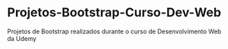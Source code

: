 # Projetos-Bootstrap-Curso-Dev-Web
Projetos de Bootstrap realizados durante o curso de Desenvolvimento Web da Udemy
